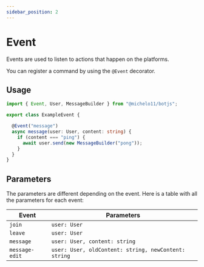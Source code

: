 ```yaml
---
sidebar_position: 2
---
```


# Event

Events are used to listen to actions that happen on the platforms.

You can register a command by using the `@Event` decorator.

## Usage

```ts
import { Event, User, MessageBuilder } from "@michelo11/botjs";

export class ExampleEvent {

  @Event("message")
  async message(user: User, content: string) {
    if (content === "ping") {
      await user.send(new MessageBuilder("pong"));
    }
  }
}
```

## Parameters

The parameters are different depending on the event.
Here is a table with all the parameters for each event:

| Event          | Parameters                                           |
| -------------- | ---------------------------------------------------- |
| `join`         | `user: User`                                         |
| `leave`        | `user: User`                                         |
| `message`      | `user: User, content: string`                        |
| `message-edit` | `user: User, oldContent: string, newContent: string` |
